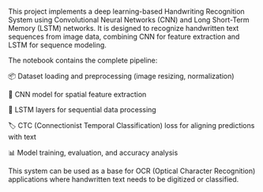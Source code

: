 This project implements a deep learning-based Handwriting Recognition System using Convolutional Neural Networks (CNN) and Long Short-Term Memory (LSTM) networks. It is designed to recognize handwritten text sequences from image data, combining CNN for feature extraction and LSTM for sequence modeling.

The notebook contains the complete pipeline:

📦 Dataset loading and preprocessing (image resizing, normalization)

🧠 CNN model for spatial feature extraction

🔁 LSTM layers for sequential data processing

🏷️ CTC (Connectionist Temporal Classification) loss for aligning predictions with text

📊 Model training, evaluation, and accuracy analysis

This system can be used as a base for OCR (Optical Character Recognition) applications where handwritten text needs to be digitized or classified.
